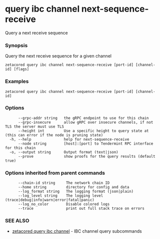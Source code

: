 # query ibc channel next-sequence-receive

Query a next receive sequence

### Synopsis

Query the next receive sequence for a given channel

```
zetacored query ibc channel next-sequence-receive [port-id] [channel-id] [flags]
```

### Examples

```
zetacored query ibc channel next-sequence-receive [port-id] [channel-id]
```

### Options

```
      --grpc-addr string   the gRPC endpoint to use for this chain
      --grpc-insecure      allow gRPC over insecure channels, if not TLS the server must use TLS
      --height int         Use a specific height to query state at (this can error if the node is pruning state)
  -h, --help               help for next-sequence-receive
      --node string        [host]:[port] to Tendermint RPC interface for this chain 
  -o, --output string      Output format (text|json) 
      --prove              show proofs for the query results (default true)
```

### Options inherited from parent commands

```
      --chain-id string     The network chain ID
      --home string         directory for config and data 
      --log_format string   The logging format (json|plain) 
      --log_level string    The logging level (trace|debug|info|warn|error|fatal|panic) 
      --log_no_color        Disable colored logs
      --trace               print out full stack trace on errors
```

### SEE ALSO

* [zetacored query ibc channel](zetacored_query_ibc_channel.md)	 - IBC channel query subcommands

